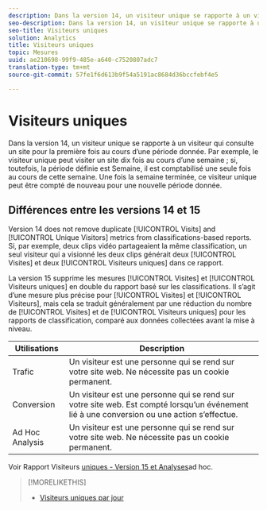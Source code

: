 ```yaml
---
description: Dans la version 14, un visiteur unique se rapporte à un visiteur qui consulte un site pour la première fois au cours d’une période donnée. Par exemple, le visiteur unique peut visiter un site dix fois au cours d’une semaine ; si, toutefois, la période définie est Semaine, il est comptabilisé une seule fois au cours de cette semaine. Une fois la semaine terminée, ce visiteur unique peut être compté de nouveau pour une nouvelle période donnée.
seo-description: Dans la version 14, un visiteur unique se rapporte à un visiteur qui consulte un site pour la première fois au cours d’une période donnée. Par exemple, le visiteur unique peut visiter un site dix fois au cours d’une semaine ; si, toutefois, la période définie est Semaine, il est comptabilisé une seule fois au cours de cette semaine. Une fois la semaine terminée, ce visiteur unique peut être compté de nouveau pour une nouvelle période donnée.
seo-title: Visiteurs uniques
solution: Analytics
title: Visiteurs uniques
topic: Mesures
uuid: ae210698-99f9-485e-a640-c7520807adc7
translation-type: tm+mt
source-git-commit: 57fe1f6d613b9f54a5191ac8684d36bccfebf4e5

---
```



# Visiteurs uniques

Dans la version 14, un visiteur unique se rapporte à un visiteur qui consulte un site pour la première fois au cours d’une période donnée. Par exemple, le visiteur unique peut visiter un site dix fois au cours d’une semaine ; si, toutefois, la période définie est Semaine, il est comptabilisé une seule fois au cours de cette semaine. Une fois la semaine terminée, ce visiteur unique peut être compté de nouveau pour une nouvelle période donnée.

## Différences entre les versions 14 et 15

Version 14 does not remove duplicate [!UICONTROL Visits] and [!UICONTROL Unique Visitors] metrics from classifications-based reports. Si, par exemple, deux clips vidéo partageaient la même classification, un seul visiteur qui a visionné les deux clips générait deux [!UICONTROL Visites] et deux [!UICONTROL Visiteurs uniques] dans ce rapport.

La version 15 supprime les mesures [!UICONTROL Visites] et [!UICONTROL Visiteurs uniques] en double du rapport basé sur les classifications. Il s’agit d’une mesure plus précise pour [!UICONTROL Visites] et [!UICONTROL Visiteurs], mais cela se traduit généralement par une réduction du nombre de [!UICONTROL Visites] et de [!UICONTROL Visiteurs uniques] pour les rapports de classification, comparé aux données collectées avant la mise à niveau.

| Utilisations | Description |
|---|---|
| Trafic | Un visiteur est une personne qui se rend sur votre site web. Ne nécessite pas un cookie permanent. |
| Conversion | Un visiteur est une personne qui se rend sur votre site web. Est compté lorsqu’un événement lié à une conversion ou une action s’effectue. |
| Ad Hoc Analysis | Un visiteur est une personne qui se rend sur votre site web. Ne nécessite pas un cookie permanent. |

Voir Rapport Visiteurs [uniques - Version 15 et Analyses](/help/components/c-variables/dimensionslist/reports-unique-visitors-v15-dsc.md)ad hoc.

>[!MORELIKETHIS]
>
>* [Visiteurs uniques par jour](/help/components/c-variables/c-metrics/metrics-daily-unique-visitors.md)

